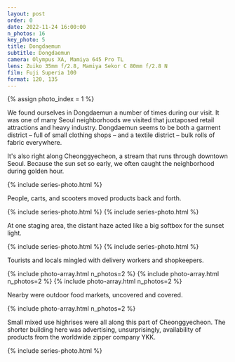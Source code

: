 ```yaml
---
layout: post
order: 0
date: 2022-11-24 16:00:00
n_photos: 16
key_photo: 5
title: Dongdaemun
subtitle: Dongdaemun
camera: Olympus XA, Mamiya 645 Pro TL
lens: Zuiko 35mm f/2.8, Mamiya Sekor C 80mm f/2.8 N
film: Fuji Superia 100
format: 120, 135
---
```


{% assign photo_index = 1 %}

We found ourselves in Dongdaemun a number of times during our visit. It was one of many Seoul neighborhoods we visited that juxtaposed retail attractions and heavy industry. Dongdaemun seems to be both a garment district – full of small clothing shops – and a textile district – bulk rolls of fabric everywhere.

It's also right along Cheonggyecheon, a stream that runs through downtown Seoul. Because the sun set so early, we often caught the neighborhood during golden hour.

{% include series-photo.html %}

People, carts, and scooters moved products back and forth.

{% include series-photo.html %}
{% include series-photo.html %}

At one staging area, the distant haze acted like a big softbox for the sunset light.

{% include series-photo.html %}
{% include series-photo.html %}

Tourists and locals mingled with delivery workers and shopkeepers.

{% include photo-array.html n_photos=2 %}
{% include photo-array.html n_photos=2 %}
{% include photo-array.html n_photos=2 %}

Nearby were outdoor food markets, uncovered and covered.

{% include photo-array.html n_photos=2 %}

Small mixed use highrises were all along this part of Cheonggyecheon. The shorter building here was advertising, unsurprisingly, availability of products from the worldwide zipper company YKK.

{% include series-photo.html %}